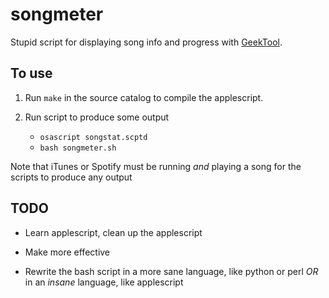 songmeter
=========

Stupid script for displaying song info and progress with [GeekTool][gt].


To use
------

1. Run `make` in the source catalog to compile the applescript.
2. Run script to produce some output
   
   * `osascript songstat.scptd`
   * `bash songmeter.sh`

Note that iTunes or Spotify must be running _and_ playing a song for the scripts
to produce any output


TODO
----

* Learn applescript, clean up the applescript
* Make more effective
* Rewrite the bash script in a more sane language, like python or perl *OR* in
  an *insane* language, like applescript


  [gt]: http://projects.tynsoe.org/en/geektool/

